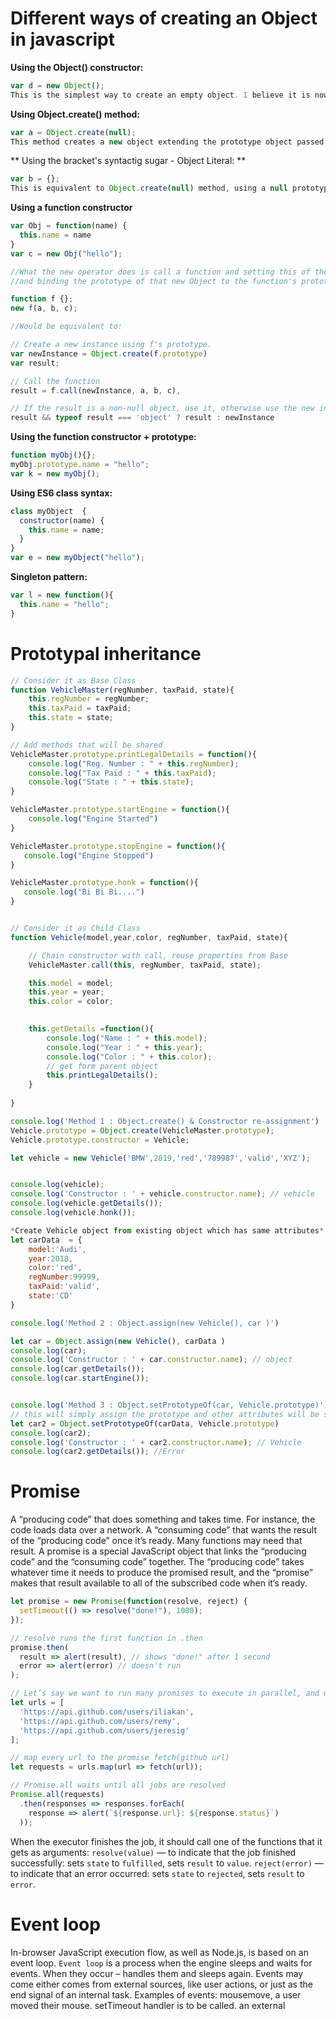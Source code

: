 # Different ways of creating an Object in javascript

**Using the Object() constructor:**
```javascript
var d = new Object();
This is the simplest way to create an empty object. I believe it is now discouraged.
```
**Using Object.create() method:**

```javascript
var a = Object.create(null);
This method creates a new object extending the prototype object passed as a parameter.
```
** Using the bracket's syntactig sugar - Object Literal: **
```javascript
var b = {};
This is equivalent to Object.create(null) method, using a null prototype as an argument.
```
**Using a function constructor**
```javascript
var Obj = function(name) {
  this.name = name
}
var c = new Obj("hello"); 

//What the new operator does is call a function and setting this of the function to a fresh new Object.
//and binding the prototype of that new Object to the function's prototype.

function f {};
new f(a, b, c);

//Would be equivalent to: 

// Create a new instance using f's prototype.
var newInstance = Object.create(f.prototype)
var result;

// Call the function
result = f.call(newInstance, a, b, c),

// If the result is a non-null object, use it, otherwise use the new instance.
result && typeof result === 'object' ? result : newInstance
```
**Using the function constructor + prototype:**
```javascript
function myObj(){};
myObj.prototype.name = "hello";
var k = new myObj();
```
**Using ES6 class syntax:**
```javascript
class myObject  {
  constructor(name) {
    this.name = name;
  }
}
var e = new myObject("hello");
```
**Singleton pattern:**
```javascript
var l = new function(){
  this.name = "hello";
}
```

# Prototypal inheritance
```javascript
// Consider it as Base Class
function VehicleMaster(regNumber, taxPaid, state){
    this.regNumber = regNumber;
    this.taxPaid = taxPaid; 
    this.state = state; 
}

// Add methods that will be shared 
VehicleMaster.prototype.printLegalDetails = function(){
    console.log("Reg. Number : " + this.regNumber);
    console.log("Tax Paid : " + this.taxPaid);
    console.log("State : " + this.state);        
}

VehicleMaster.prototype.startEngine = function(){
    console.log("Engine Started")    
}

VehicleMaster.prototype.stopEngine = function(){
   console.log("Engine Stopped")    
}

VehicleMaster.prototype.honk = function(){
   console.log("Bi Bi Bi....")    
}


// Consider it as Child Class
function Vehicle(model,year,color, regNumber, taxPaid, state){   

    // Chain constructor with call, reuse properties from Base
    VehicleMaster.call(this, regNumber, taxPaid, state);

    this.model = model;
    this.year = year;
    this.color = color;    
   

    this.getDetails =function(){
        console.log("Name : " + this.model);
        console.log("Year : " + this.year);
        console.log("Color : " + this.color);
        // get form parent object
        this.printLegalDetails();
    }
    
}

console.log('Method 1 : Object.create() & Constructor re-assignment')
Vehicle.prototype = Object.create(VehicleMaster.prototype);
Vehicle.prototype.constructor = Vehicle;

let vehicle = new Vehicle('BMW',2019,'red','789987','valid','XYZ');


console.log(vehicle);
console.log('Constructor : ' + vehicle.constructor.name); // vehicle
console.log(vehicle.getDetails()); 
console.log(vehicle.honk()); 
````

```javascript
*Create Vehicle object from existing object which has same attributes*
let carData  = {
    model:'Audi',
    year:2018,
    color:'red',
    regNumber:99999,
    taxPaid:'valid',
    state:'CD'
}

console.log('Method 2 : Object.assign(new Vehicle(), car )')

let car = Object.assign(new Vehicle(), carData )
console.log(car);
console.log('Constructor : ' + car.constructor.name); // object
console.log(car.getDetails()); 
console.log(car.startEngine()); 


console.log('Method 3 : Object.setPrototypeOf(car, Vehicle.prototype)')
// this will simply assign the prototype and other attributes will be skipped
let car2 = Object.setPrototypeOf(carData, Vehicle.prototype)
console.log(car2);
console.log('Constructor : ' + car2.constructor.name); // Vehicle
console.log(car2.getDetails()); //Error
```
# Promise
A “producing code” that does something and takes time. For instance, the code loads data over a network.
A “consuming code” that wants the result of the “producing code” once it’s ready. Many functions may need that result. 
A promise is a special JavaScript object that links the “producing code” and the “consuming code” together. 
The “producing code” takes whatever time it needs to produce the promised result, and the “promise” makes that result available to all of the subscribed code when it’s ready.
```javascript
let promise = new Promise(function(resolve, reject) {
  setTimeout(() => resolve("done!"), 1000);
});

// resolve runs the first function in .then
promise.then(
  result => alert(result), // shows "done!" after 1 second
  error => alert(error) // doesn't run
);

// Let’s say we want to run many promises to execute in parallel, and wait till all of them are ready.
let urls = [
  'https://api.github.com/users/iliakan',
  'https://api.github.com/users/remy',
  'https://api.github.com/users/jeresig'
];

// map every url to the promise fetch(github url)
let requests = urls.map(url => fetch(url));

// Promise.all waits until all jobs are resolved
Promise.all(requests)
  .then(responses => responses.forEach(
    response => alert(`${response.url}: ${response.status}`)
  ));

```
When the executor finishes the job, it should call one of the functions that it gets as arguments:
`resolve(value)` — to indicate that the job finished successfully:
sets `state` to `fulfilled`,
sets `result` to `value`.
`reject(error)` — to indicate that an error occurred:
sets `state` to `rejected`,
sets `result` to `error`.

# Event loop
In-browser JavaScript execution flow, as well as Node.js, is based on an event loop.
`Event loop` is a process when the engine sleeps and waits for events. When they occur – handles them and sleeps again.
Events may come either comes from external sources, like user actions, or just as the end signal of an internal task.
Examples of events:
mousemove, a user moved their mouse.
setTimeout handler is to be called.
an external <script src="..."> is loaded, ready to be executed.
a network operation, e.g. fetch is complete.
Things happen – the engine handles them – and waits for more to happen (while sleeping and consuming close to zero CPU).
  
**Stack** 
Function calls form a stack of frames.  
**Heap** 
Objects are allocated in a heap which is just a name to denote a large mostly unstructured region of memory.
**Queue** 
A JavaScript runtime uses a message queue, which is a list of messages to be processed. Each message has an associated function which gets called in order to handle the message.
**Browser or Web APIs**  
They are built into your web browser, and are able to expose data from the browser and surrounding computer environment and do useful complex things with it.

![Diagram](https://miro.medium.com/max/400/1*RuCaP1t09YaF7wfernuLWA.png)
  
```javascript
function main(){
  console.log('A');
  setTimeout(
    function display(){ console.log('B'); }
  ,0);
	console.log('C');
}
main();
//	Output
//	A
//	C
//  B
``` 
Here we have the main function which has 2 console.log commands logging ‘A’ and ‘C’ to the console. Sandwiched between them is a setTimeout call which logs ‘B’ to the console with 0ms wait time.

![Diagram](https://miro.medium.com/max/1000/1*64BQlpR00yfDKsXVv9lnIg.png)

The call to the main function is first pushed into the stack (as a frame). Then the browser pushes the first statement in the main function into the stack which is console.log(‘A’). This statement is executed and upon completion that frame is popped out. Alphabet A is displayed in the console.

The next statement (setTimeout() with callback exec() and 0ms wait time) is pushed into the call stack and execution starts. setTimeout function uses a Browser API to delay a callback to the provided function. The frame (with setTimeout) is then popped out once the handover to browser is complete (for the timer).

console.log(‘C’) is pushed to the stack while the timer runs in the browser for the callback to the exec() function. In this particular case, as the delay provided was 0ms, the callback will be added to the message queue as soon as the browser receives it (ideally).
After the execution of the last statement in the main function, the main() frame is popped out of the call stack, thereby making it empty. For the browser to push any message from the queue to the call stack, the call stack has to be empty first. That is why even though the delay provided in the setTimeout() was 0 seconds, the callback to exec() has to wait till the execution of all the frames in the call stack is complete.

Now the callback exec() is pushed into the call stack and executed. The alphabet C is display on the console. This is the event loop of javascript.

>So the delay parameter in setTimeout(function, delayTime) does not stand for the precise time delay after which the function is executed. It stands for the minimum wait time after which at some point in time the function will be executed.

**Links -** 
https://medium.com/front-end-weekly/javascript-event-loop-explained-4cd26af121d4
https://developer.mozilla.org/en-US/docs/Web/JavaScript/EventLoop


# x^n using recursion 
A function pow(x, n) that raises x to a natural power of n. In other words, multiplies x by itself n times.
```javascript
function pow(x, n) {
  if (n == 1) {
    return x;
  } else {
    return x * pow(x, n - 1);
  }
}
alert( pow(2, 3) ); // 8
```
# Factorial using recursion
```javascript
function factorial(x){ 
 if (x === 0){
    return 1;
 }
 return x * factorial(x-1);   
}
console.log(factorial(5)); //120
```

# Fibonacci Series using for loop
```javascript
var var1 = 0;
var var2 = 1;
var var3;
var count = 8
console.log(var1);
console.log(var2);
for(var i=3; i <= count;i++){
    var3 = var1 + var2;
    var1 = var2;
    var2 = var3;
    console.log(var3); // 0 1 1 2 3 5 8 13
}
```
